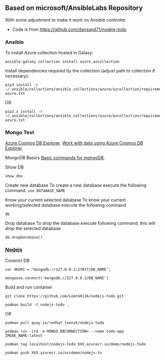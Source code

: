 ## Based on microsoft/AnsibleLabs Repository
With some adjustment to make it work on Ansible controller.

- Code is from https://github.com/dansand71/nodejs-todo

### Ansible
To install Azure collection hosted in Galaxy:

```
ansible-galaxy collection install azure.azcollection
```

Install dependencies required by the collection (adjust path to collection if necessary):

```
pip3 install -r ~/.ansible/collections/ansible_collections/azure/azcollection/requirements-azure.txt
```
OR

```
pip3.x install -r ~/.ansible/collections/ansible_collections/azure/azcollection/requirements-azure.txt
```


### Mongo Test
[Azure Cosmos DB Explorer](https://cosmos.azure.com/).
[Work with data using Azure Cosmos DB Explorer](https://learn.microsoft.com/en-us/azure/cosmos-db/data-explorer).

MongoDB Basics 
[Basic commands for mongoDB](https://blog.e-zest.com/basic-commands-for-mongodb).

Show DB

```show dbs```

Create new database
To create a new database execute the following command.
```use DATABASE_NAME```


Know your current selected database
To know your current working/selected database execute the following command

```db```

Drop database
To drop the database execute following command, this will drop the selected database

```db.dropDatabase()```


### <u>Nodejs</u>
Conenct DB

```
var dbURI = "mongodb://127.0.0.1:27017/DB_NAME";
```

```
mongoose.connect('mongodb://127.0.0.1/DB_NAME')
```


Build and run container

```
git clone https://github.com/LeonSK116/nodejs-todo.git
```

```
podman build -t nodejs-todo .
```
OR
```
podman pull quay.io/redhat_leonsk/nodejs-todo
```

```
podman run -itd -e MONGO_DBCONNECTION= --name todo-app IMGAE_NAME:latest
```

```
podman tag localhost/nodejs-todo XXX.azurecr.io/demo/nodejs-todo
```

```
podman push XXX.azurecr.io/ossdemo/nodejs-to
```
